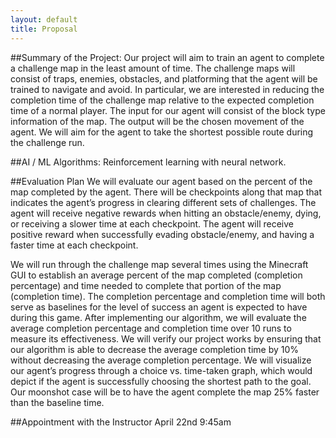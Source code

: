 ```yaml
---
layout: default
title: Proposal
---
```


##Summary of the Project:
Our project will aim to train an agent to complete a challenge map in the least amount of time.  The challenge maps will consist of traps, enemies, obstacles, and platforming that the agent will be trained to navigate and avoid.  In particular, we are interested in reducing the completion time of the challenge map relative to the expected completion time of a normal player.  The input for our agent will consist of the block type information of the map.  The output will be the chosen movement of the agent. We will aim for the agent to take the shortest possible route during the challenge run. 

##AI / ML Algorithms:
Reinforcement learning with neural network.

##Evaluation Plan
We will evaluate our agent based on the percent of the map completed by the agent.  There will be checkpoints along that map that indicates the agent’s progress in clearing different sets of challenges.  The agent will receive negative rewards when hitting an obstacle/enemy, dying, or receiving a slower time at each checkpoint.  The agent will receive positive reward when successfully evading obstacle/enemy, and having a faster time at each checkpoint. 

We will run through the challenge map several times using the Minecraft GUI to establish an average percent of the map completed (completion percentage) and time needed to complete that portion of the map (completion time).  The completion percentage and completion time will both serve as baselines for the level of success an agent is expected to have during this game. After implementing our algorithm, we will evaluate the average completion percentage and completion time over 10 runs to measure its effectiveness. We will verify our project works by ensuring that our algorithm is able to decrease the average completion time by 10% without decreasing the average completion percentage.  We will visualize our agent’s progress through a choice vs. time-taken graph, which would depict if the agent is successfully choosing the shortest path to the goal.  Our moonshot case will be to have the agent complete the map 25% faster than the baseline time.

##Appointment with the Instructor
April 22nd 9:45am

